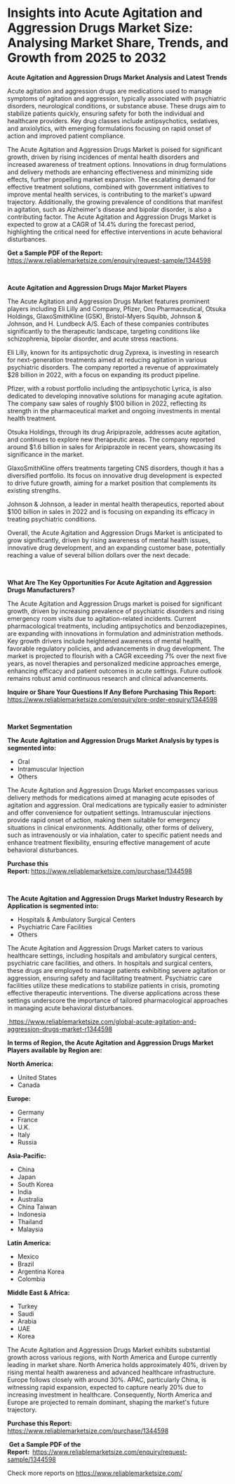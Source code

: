 <p><h1>Insights into Acute Agitation and Aggression Drugs Market Size: Analysing Market Share, Trends, and Growth from 2025 to 2032</h1></p><p><strong>Acute Agitation and Aggression Drugs Market Analysis and Latest Trends</strong></p>
<p><p>Acute agitation and aggression drugs are medications used to manage symptoms of agitation and aggression, typically associated with psychiatric disorders, neurological conditions, or substance abuse. These drugs aim to stabilize patients quickly, ensuring safety for both the individual and healthcare providers. Key drug classes include antipsychotics, sedatives, and anxiolytics, with emerging formulations focusing on rapid onset of action and improved patient compliance.</p><p>The Acute Agitation and Aggression Drugs Market is poised for significant growth, driven by rising incidences of mental health disorders and increased awareness of treatment options. Innovations in drug formulations and delivery methods are enhancing effectiveness and minimizing side effects, further propelling market expansion. The escalating demand for effective treatment solutions, combined with government initiatives to improve mental health services, is contributing to the market's upward trajectory. Additionally, the growing prevalence of conditions that manifest in agitation, such as Alzheimer's disease and bipolar disorder, is also a contributing factor. The Acute Agitation and Aggression Drugs Market is expected to grow at a CAGR of 14.4% during the forecast period, highlighting the critical need for effective interventions in acute behavioral disturbances.</p></p>
<p><strong>Get a Sample PDF of the Report:&nbsp;</strong> <a href="https://www.reliablemarketsize.com/enquiry/request-sample/1344598?utm_campaign=2281&utm_medium=2&utm_source=Github&utm_content=ia&utm_term=24032025&utm_id=acute-agitation-and-aggression-drugs">https://www.reliablemarketsize.com/enquiry/request-sample/1344598</a></p>
<p>&nbsp;</p>
<p><strong>Acute Agitation and Aggression Drugs Major Market Players</strong></p>
<p><p>The Acute Agitation and Aggression Drugs Market features prominent players including Eli Lilly and Company, Pfizer, Ono Pharmaceutical, Otsuka Holdings, GlaxoSmithKline (GSK), Bristol-Myers Squibb, Johnson & Johnson, and H. Lundbeck A/S. Each of these companies contributes significantly to the therapeutic landscape, targeting conditions like schizophrenia, bipolar disorder, and acute stress reactions.</p><p>Eli Lilly, known for its antipsychotic drug Zyprexa, is investing in research for next-generation treatments aimed at reducing agitation in various psychiatric disorders. The company reported a revenue of approximately $28 billion in 2022, with a focus on expanding its product pipeline.</p><p>Pfizer, with a robust portfolio including the antipsychotic Lyrica, is also dedicated to developing innovative solutions for managing acute agitation. The company saw sales of roughly $100 billion in 2022, reflecting its strength in the pharmaceutical market and ongoing investments in mental health treatment.</p><p>Otsuka Holdings, through its drug Aripiprazole, addresses acute agitation, and continues to explore new therapeutic areas. The company reported around $1.6 billion in sales for Aripiprazole in recent years, showcasing its significance in the market.</p><p>GlaxoSmithKline offers treatments targeting CNS disorders, though it has a diversified portfolio. Its focus on innovative drug development is expected to drive future growth, aiming for a market position that complements its existing strengths.</p><p>Johnson & Johnson, a leader in mental health therapeutics, reported about $100 billion in sales in 2022 and is focusing on expanding its efficacy in treating psychiatric conditions.</p><p>Overall, the Acute Agitation and Aggression Drugs Market is anticipated to grow significantly, driven by rising awareness of mental health issues, innovative drug development, and an expanding customer base, potentially reaching a value of several billion dollars over the next decade.</p></p>
<p>&nbsp;</p>
<p><strong>What Are The Key Opportunities For Acute Agitation and Aggression Drugs Manufacturers?</strong></p>
<p><p>The Acute Agitation and Aggression Drugs market is poised for significant growth, driven by increasing prevalence of psychiatric disorders and rising emergency room visits due to agitation-related incidents. Current pharmacological treatments, including antipsychotics and benzodiazepines, are expanding with innovations in formulation and administration methods. Key growth drivers include heightened awareness of mental health, favorable regulatory policies, and advancements in drug development. The market is projected to flourish with a CAGR exceeding 7% over the next five years, as novel therapies and personalized medicine approaches emerge, enhancing efficacy and patient outcomes in acute settings. Future outlook remains robust amid continuous research and clinical advancements.</p></p>
<p><strong>Inquire or Share Your Questions If Any Before Purchasing This Report:</strong> <a href="https://www.reliablemarketsize.com/enquiry/pre-order-enquiry/1344598?utm_campaign=2281&utm_medium=2&utm_source=Github&utm_content=ia&utm_term=24032025&utm_id=acute-agitation-and-aggression-drugs">https://www.reliablemarketsize.com/enquiry/pre-order-enquiry/1344598</a></p>
<p>&nbsp;</p>
<p><strong>Market Segmentation</strong></p>
<p><strong>The Acute Agitation and Aggression Drugs Market Analysis by types is segmented into:</strong></p>
<p><ul><li>Oral</li><li>Intramuscular Injection</li><li>Others</li></ul></p>
<p><p>The Acute Agitation and Aggression Drugs Market encompasses various delivery methods for medications aimed at managing acute episodes of agitation and aggression. Oral medications are typically easier to administer and offer convenience for outpatient settings. Intramuscular injections provide rapid onset of action, making them suitable for emergency situations in clinical environments. Additionally, other forms of delivery, such as intravenously or via inhalation, cater to specific patient needs and enhance treatment flexibility, ensuring effective management of acute behavioral disturbances.</p></p>
<p><strong>Purchase this Report:&nbsp;</strong><a href="https://www.reliablemarketsize.com/purchase/1344598?utm_campaign=2281&utm_medium=2&utm_source=Github&utm_content=ia&utm_term=24032025&utm_id=acute-agitation-and-aggression-drugs">https://www.reliablemarketsize.com/purchase/1344598</a></p>
<p>&nbsp;</p>
<p><strong>The Acute Agitation and Aggression Drugs Market Industry Research by Application is segmented into:</strong></p>
<p><ul><li>Hospitals & Ambulatory Surgical Centers</li><li>Psychiatric Care Facilities</li><li>Others</li></ul></p>
<p><p>The Acute Agitation and Aggression Drugs Market caters to various healthcare settings, including hospitals and ambulatory surgical centers, psychiatric care facilities, and others. In hospitals and surgical centers, these drugs are employed to manage patients exhibiting severe agitation or aggression, ensuring safety and facilitating treatment. Psychiatric care facilities utilize these medications to stabilize patients in crisis, promoting effective therapeutic interventions. The diverse applications across these settings underscore the importance of tailored pharmacological approaches in managing acute behavioral disturbances.</p></p>
<p><a href="https://www.reliablemarketsize.com/global-acute-agitation-and-aggression-drugs-market-r1344598?utm_campaign=2281&utm_medium=2&utm_source=Github&utm_content=ia&utm_term=24032025&utm_id=acute-agitation-and-aggression-drugs">&nbsp;https://www.reliablemarketsize.com/global-acute-agitation-and-aggression-drugs-market-r1344598</a></p>
<p><strong>In terms of Region, the Acute Agitation and Aggression Drugs Market Players available by Region are:</strong></p>
<p>
    <p> <strong> North America: </strong>
        <ul>
            <li>United States</li>
            <li>Canada</li>
        </ul>
        </p> 
    <p> <strong> Europe: </strong>
        <ul>
            <li>Germany</li>
            <li>France</li>
            <li>U.K.</li>
            <li>Italy</li>
            <li>Russia</li>
        </ul>
        </p> 
    <p> <strong> Asia-Pacific: </strong>
        <ul>
            <li>China</li>
            <li>Japan</li>
            <li>South Korea</li>
            <li>India</li>
            <li>Australia</li>
            <li>China Taiwan</li>
            <li>Indonesia</li>
            <li>Thailand</li>
            <li>Malaysia</li>
        </ul>
        </p> 
    <p> <strong> Latin America: </strong>
        <ul>
            <li>Mexico</li>
            <li>Brazil</li>
            <li>Argentina Korea</li>
            <li>Colombia</li>
        </ul>
        </p> 
    <p> <strong> Middle East & Africa: </strong>
        <ul>
            <li>Turkey</li>
            <li>Saudi</li>
            <li>Arabia</li>
            <li>UAE</li>
            <li>Korea</li>
        </ul>
    </p>
    </p>
<p><p>The Acute Agitation and Aggression Drugs Market exhibits substantial growth across various regions, with North America and Europe currently leading in market share. North America holds approximately 40%, driven by rising mental health awareness and advanced healthcare infrastructure. Europe follows closely with around 30%. APAC, particularly China, is witnessing rapid expansion, expected to capture nearly 20% due to increasing investment in healthcare. Consequently, North America and Europe are projected to remain dominant, shaping the market's future trajectory.</p></p>
<p><strong>Purchase this Report: </strong><a href="https://www.reliablemarketsize.com/purchase/1344598?utm_campaign=2281&utm_medium=2&utm_source=Github&utm_content=ia&utm_term=24032025&utm_id=acute-agitation-and-aggression-drugs">https://www.reliablemarketsize.com/purchase/1344598</a></p>
<p>&nbsp;<strong>Get a Sample PDF of the Report:&nbsp;&nbsp;</strong><a href="https://www.reliablemarketsize.com/enquiry/request-sample/1344598?utm_campaign=2281&utm_medium=2&utm_source=Github&utm_content=ia&utm_term=24032025&utm_id=acute-agitation-and-aggression-drugs">https://www.reliablemarketsize.com/enquiry/request-sample/1344598</a></p>
<p><strong></strong></p>
<p>Check more reports on <a href="https://www.reliablemarketsize.com/?utm_campaign=2281&utm_medium=2&utm_source=Github&utm_content=ia&utm_term=24032025&utm_id=acute-agitation-and-aggression-drugs">https://www.reliablemarketsize.com/</a></p>